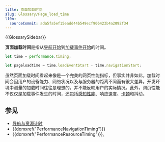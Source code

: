 ```yaml
---
title: 页面加载时间
slug: Glossary/Page_load_time
l10n:
  sourceCommit: ada5fa5ef15eadd44b549ecf906423b4a2092f34
---
```


{{GlossarySidebar}}

**页面加载时间**是指从[导航开始](/zh-CN/docs/Web/API/PerformanceTiming/navigationStart)到[加载事件开始](/zh-CN/docs/Web/API/PerformanceTiming/loadEventStart)的时间。

```js
let time = performance.timing;

let pageloadtime = time.loadEventStart - time.navigationStart;
```

虽然页面加载时间看起来像是一个完美的网页性能指标，但事实并非如此。加载时间会因用户的设备能力、网络状况以及与服务器的距离不同而有很大差异。开发环境中测量的加载时间往往是理想的，并不能反映用户的实际情况。此外，网页性能不仅仅是加载事件发生的时间，还包括[感知性能](/zh-CN/docs/Glossary/Perceived_performance)、响应速度、[卡顿](/zh-CN/docs/Glossary/Jank)和抖动。

## 参见

- [导航与资源计时](/zh-CN/docs/Web/Performance/Navigation_and_resource_timings)
- {{domxref("PerformanceNavigationTiming")}}
- {{domxref("PerformanceResourceTiming")}},
